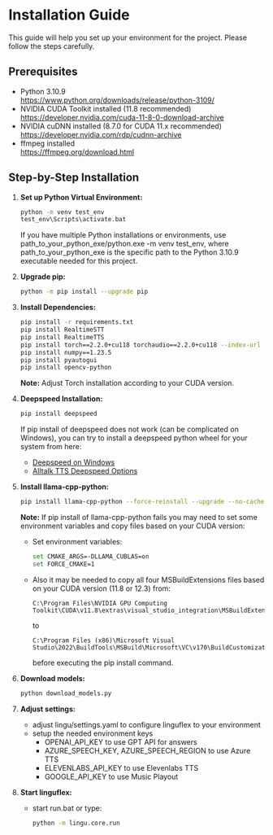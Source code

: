 
# Installation Guide

This guide will help you set up your environment for the project. Please follow the steps carefully.

## Prerequisites
- Python 3.10.9  
  https://www.python.org/downloads/release/python-3109/
- NVIDIA CUDA Toolkit installed (11.8 recommended)  
  https://developer.nvidia.com/cuda-11-8-0-download-archive
- NVIDIA cuDNN installed (8.7.0 for CUDA 11.x recommended)  
  https://developer.nvidia.com/rdp/cudnn-archive
- ffmpeg installed  
  https://ffmpeg.org/download.html

## Step-by-Step Installation

1. **Set up Python Virtual Environment:**
   ```bash
   python -m venv test_env
   test_env\Scripts\activate.bat
   ```

   If you have multiple Python installations or environments, use path_to_your_python_exe/python.exe -m venv test_env, where path_to_your_python_exe is the specific path to the Python 3.10.9 executable needed for this project.

2. **Upgrade pip:**
   ```bash
   python -m pip install --upgrade pip
   ```

3. **Install Dependencies:**
   ```bash
   pip install -r requirements.txt
   pip install RealtimeSTT
   pip install RealtimeTTS
   pip install torch==2.2.0+cu118 torchaudio==2.2.0+cu118 --index-url https://download.pytorch.org/whl/cu118
   pip install numpy==1.23.5
   pip install pyautogui
   pip install opencv-python
   ```

   **Note:** Adjust Torch installation according to your CUDA version.

4. **Deepspeed Installation:**
   ```bash
   pip install deepspeed
   ```

   If pip install of deepspeed does not work (can be complicated on Windows), you can try to install a deepspeed python wheel for your system from here:
   - [Deepspeed on Windows](https://github.com/daswer123/deepspeed-windows-wheels)
   - [Alltalk TTS Deepspeed Options](https://github.com/erew123/alltalk_tts?tab=readme-ov-file#-deepspeed-installation-options)

5. **Install llama-cpp-python:**
   ```bash
   pip install llama-cpp-python --force-reinstall --upgrade --no-cache-dir --verbose
   ```

   **Note:** If pip install of llama-cpp-python fails you may need to set some environment variables and copy files based on your CUDA version:
   - Set environment variables:
     ```bash
     set CMAKE_ARGS=-DLLAMA_CUBLAS=on
     set FORCE_CMAKE=1
     ```
   - Also it may be needed to copy all four MSBuildExtensions files based on your CUDA version (11.8 or 12.3) from:
     ```
     C:\Program Files\NVIDIA GPU Computing Toolkit\CUDA\v11.8\extras\visual_studio_integration\MSBuildExtensions   
     ```
     to
     ```
     C:\Program Files (x86)\Microsoft Visual Studio\2022\BuildTools\MSBuild\Microsoft\VC\v170\BuildCustomizations
     ```
     before executing the pip install command.

6. **Download models:**
   ```bash
   python download_models.py
   ```

7. **Adjust settings:**
   - adjust lingu/settings.yaml to configure linguflex to your environment
   - setup the needed environment keys
     - OPENAI_API_KEY to use GPT API for answers
     - AZURE_SPEECH_KEY, AZURE_SPEECH_REGION to use Azure TTS
     - ELEVENLABS_API_KEY to use Elevenlabs TTS
     - GOOGLE_API_KEY to use Music Playout

8. **Start linguflex:**
   - start run.bat or type:
      ```bash
      python -m lingu.core.run
      ``` 